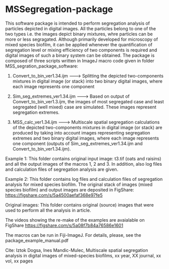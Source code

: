 # MSSegregation-package
This software package is intended to perform segregation analysis of particles depicted in digital images. All the particles belong to one of the two types i.e. the images depict binary mixtures, whre particles can be more or less segragated. Although primarily developed for microscopy of mixed species biofilm, it can be applied whenever the quantification of segregation level or mixing efficiency of two components is required and digital images of such a binary system can be obtained. The package is composed of three scripts written in ImageJ macro code given in folder MSS_segration_package_software:

1. Convert_to_bin_ver1.34.ijm  ---> Splitting the depicted two-components mixtures in digital image (or stack) into two binary digital images, where each image represents one component 

2. Sim_seg_extremes_ver1.34.ijm ---> Based on output of Convert_to_bin_ver1.3.ijm, the images of most segregated case and least segregated (well mixed) case are simulated. These images represent segregation extremes.

3. MSS_calc_ver1.34.ijm ---> Multiscale spatial segregation calculations of the depicted two-components mixtures in digital image (or stack) are produced by taking into account images representing segregation extremes and two binary digital images, where each image represents one component (outputs of Sim_seg_extremes_ver1.34.ijm and Convert_to_bin_ver1.34.ijm).


Example 1: This folder contains original input image: t3.tif (oats and raisins) and all the output images of the macros 1, 2 and 3. In addition, also log files and calculation files of segregation analysis are given.

Example 2: This folder contains log files and calculation files of segregation analysis for mixed species biofilm. The original stack of images (mixed species biofilm) and output images are deposited in FigShare:
https://figshare.com/s/5a4500aefaf368e97fe5


Original images: This folder contains original (source) images that were used to perform all the analysis in article.

The videos showing the re-make of the examples are avaialable on FigShare https://figshare.com/s/5a08f7b84a76586e1601

The macros can be run in Fiji-ImageJ. For details, please, see the package_example_manual.pdf

Cite: Iztok Dogsa, Ines Mandic-Mulec, Multiscale spatial segregation analysis in digital images of mixed-species biofilms, xx year, XX journal, xx vol, xx pages




